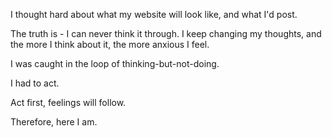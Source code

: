 I thought hard about what my website will look like, and what I'd post. 

The truth is - I can never think it through. I keep changing my thoughts, and the more I think about it, the more anxious I feel.

I was caught in the loop of thinking-but-not-doing.

I had to act. 

Act first, feelings will follow.

Therefore, here I am.
